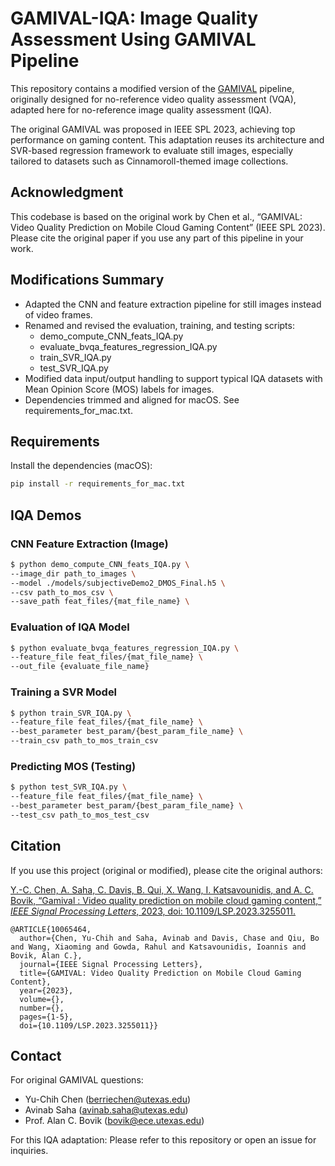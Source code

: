 # GAMIVAL-IQA: Image Quality Assessment Using GAMIVAL Pipeline

This repository contains a modified version of the [GAMIVAL](https://github.com/utlive/GAMIVAL) pipeline, originally designed for no-reference video quality assessment (VQA), adapted here for no-reference image quality assessment (IQA).

The original GAMIVAL was proposed in IEEE SPL 2023, achieving top performance on gaming content. This adaptation reuses its architecture and SVR-based regression framework to evaluate still images, especially tailored to datasets such as Cinnamoroll-themed image collections.

## Acknowledgment
This codebase is based on the original work by Chen et al., “GAMIVAL: Video Quality Prediction on Mobile Cloud Gaming Content” (IEEE SPL 2023). Please cite the original paper if you use any part of this pipeline in your work.


## Modifications Summary
- Adapted the CNN and feature extraction pipeline for still images instead of video frames.
- Renamed and revised the evaluation, training, and testing scripts:
    - demo_compute_CNN_feats_IQA.py
    - evaluate_bvqa_features_regression_IQA.py
    - train_SVR_IQA.py
    - test_SVR_IQA.py
- Modified data input/output handling to support typical IQA datasets with Mean Opinion Score (MOS) labels for images.
- Dependencies trimmed and aligned for macOS. See requirements_for_mac.txt.

## Requirements

Install the dependencies (macOS):

```bash
pip install -r requirements_for_mac.txt
```

## IQA Demos

### CNN Feature Extraction (Image)

```bash
$ python demo_compute_CNN_feats_IQA.py \  
--image_dir path_to_images \
--model ./models/subjectiveDemo2_DMOS_Final.h5 \
--csv path_to_mos_csv \
--save_path feat_files/{mat_file_name} \
```

### Evaluation of IQA Model

```bash
$ python evaluate_bvqa_features_regression_IQA.py \
--feature_file feat_files/{mat_file_name} \
--out_file {evaluate_file_name}
```

### Training a SVR Model

```bash
$ python train_SVR_IQA.py \
--feature_file feat_files/{mat_file_name} \
--best_parameter best_param/{best_param_file_name} \
--train_csv path_to_mos_train_csv
```

### Predicting MOS (Testing)

```bash
$ python test_SVR_IQA.py \
--feature_file feat_files/{mat_file_name} \
--best_parameter best_param/{best_param_file_name} \
--test_csv path_to_mos_test_csv
```

## Citation

If you use this project (original or modified), please cite the original authors:

[Y.-C. Chen, A. Saha, C. Davis, B. Qui, X. Wang, I. Katsavounidis, and A. C. Bovik, “Gamival : Video quality prediction on mobile cloud gaming content,” *IEEE Signal Processing Letters*, 2023, doi: 10.1109/LSP.2023.3255011.](https://doi.org/10.1109/LSP.2023.3255011)

```
@ARTICLE{10065464,
  author={Chen, Yu-Chih and Saha, Avinab and Davis, Chase and Qiu, Bo and Wang, Xiaoming and Gowda, Rahul and Katsavounidis, Ioannis and Bovik, Alan C.},
  journal={IEEE Signal Processing Letters}, 
  title={GAMIVAL: Video Quality Prediction on Mobile Cloud Gaming Content}, 
  year={2023},
  volume={},
  number={},
  pages={1-5},
  doi={10.1109/LSP.2023.3255011}}
```


## Contact

For original GAMIVAL questions:
- Yu-Chih Chen (berriechen@utexas.edu)
- Avinab Saha (avinab.saha@utexas.edu)
- Prof. Alan C. Bovik (bovik@ece.utexas.edu)

For this IQA adaptation:
Please refer to this repository or open an issue for inquiries.